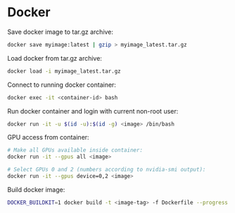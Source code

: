 # Docker

Save docker image to tar.gz archive:

```bash
docker save myimage:latest | gzip > myimage_latest.tar.gz
```

Load docker from tar.gz archive:
```bash
docker load -i myimage_latest.tar.gz
```

Connect to running docker container:

```bash
docker exec -it <container-id> bash
```

Run docker container and login with current non-root user:

```bash
docker run -it -u $(id -u):$(id -g) <image> /bin/bash
```

GPU access from container:
```bash
# Make all GPUs available inside container:
docker run -it --gpus all <image>

# Select GPUs 0 and 2 (numbers according to nvidia-smi output):
docker run -it --gpus device=0,2 <image>
```

Build docker image:

```bash
DOCKER_BUILDKIT=1 docker build -t <image-tag> -f Dockerfile --progress tty .
```
